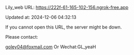 Lily_web URL: https://222f-61-165-102-156.ngrok-free.app

Updated at: 2024-12-06 04:32:13

If you cannot open this URL, the server might be down.

Please contact: 

goley04@foxmail.com Or Wechat:GL_yeaH